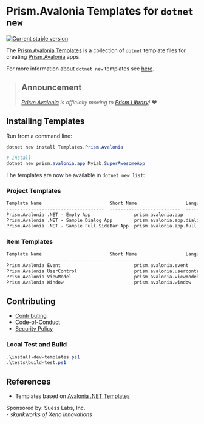 # Prism.Avalonia Templates for `dotnet new`

<!--[![downloads](https://img.shields.io/nuget/dt/templates.prism.avalonia)](https://www.nuget.org/packages/Templates.Prism.Avalonia/)-->
[![Current stable version](https://img.shields.io/nuget/v/Templates.Prism.Avalonia.svg)](https://www.nuget.org/packages/Templates.Prism.Avalonia/)

The [Prism.Avalonia Templates](https://github.com/SuessLabs/Prism.Avalonia.Templates/pull/4) is a collection of `dotnet` template files for creating [Prism.Avalonia](https://github.com/AvaloniaCommunity/Prism.Avalonia) apps.

For more information about `dotnet new` templates see [here](https://blogs.msdn.microsoft.com/dotnet/2017/04/02/how-to-create-your-own-templates-for-dotnet-new/).

> ## Announcement
>
> _[Prism.Avalonia](https://github.com/AvaloniaCommunity/Prism.Avalonia) is officially moving to  [Prism Library](https://github.com/PrismLibrary/Prism)!_ :heart:

## Installing Templates

Run from a command line:

```powershell
dotnet new install Templates.Prism.Avalonia

# Install
dotnet new prism.avalonia.app MyLab.SuperAwesomeApp
```

The templates are now be available in `dotnet new list`:

### Project Templates

```txt
Template Name                         Short Name                  Language  Tags
------------------------------------  --------------------------  --------  -----------------------------------------------------
Prism.Avalonia .NET - Empty App                prism.avalonia.app          [C#]      Desktop/Xaml/Axaml/Avalonia/Prism/Windows/Linux/macOS
Prism.Avalonia .NET - Sample Dialog App        prism.avalonia.app.dialog   [C#]      Desktop/Xaml/Axaml/Avalonia/Prism/Windows/Linux/macOS
Prism.Avalonia .NET - Sample Full SideBar App  prism.avalonia.app.full     [C#]      Desktop/Xaml/Axaml/Avalonia/Prism/Windows/Linux/macOS
```

### Item Templates

```txt
Template Name                         Short Name                  Language  Tags
------------------------------------  --------------------------  --------  -----------------------------------------------------
Prism Avalonia Event                           prism.avalonia.event        [C#]      Desktop/Xaml/Axaml/Avalonia/Prism/Windows/Linux/macOS
Prism Avalonia UserControl                     prism.avalonia.usercontrol  [C#]      Desktop/Xaml/Axaml/Avalonia/Prism/Windows/Linux/macOS
Prism Avalonia ViewModel                       prism.avalonia.viewmodel    [C#]      Desktop/Xaml/Axaml/Avalonia/Prism/Windows/Linux/macOS
Prism Avalonia Window                          prism.avalonia.window       [C#]      Desktop/Xaml/Axaml/Avalonia/Prism/Windows/Linux/macOS
```

## Contributing

* [Contributing](.github/Contributing.md)
* [Code-of-Conduct](.github/Code-of-Conduct.md)
* [Security Policy](.github/Security.md)

### Local Test and Build

```powershell
.\install-dev-templates.ps1
.\tests\build-test.ps1
```

## References

* Templates based on [Avalonia .NET Templates](https://github.com/AvaloniaUI/avalonia-dotnet-templates)

Sponsored by: Suess Labs, Inc.<br/>- _skunkworks of Xeno Innovations_

